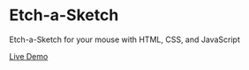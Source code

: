 # Etch-a-Sketch
Etch-a-Sketch for your mouse with HTML, CSS, and JavaScript

[Live Demo](https://olsoninoslo.github.io/etch-a-sketch/)
